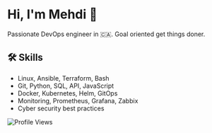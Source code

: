 <link rel="stylesheet" href="https://cdnjs.cloudflare.com/ajax/libs/font-awesome/6.0.0-beta3/css/all.min.css">

# Hi, I'm Mehdi 👋

Passionate DevOps engineer in 🇨🇦. Goal oriented get things doner.

## 🛠 Skills

- Linux, Ansible, Terraform, Bash
- Git, Python, SQL, API, JavaScript
- Docker, Kubernetes, Helm, GitOps
- Monitoring, Prometheus, Grafana, Zabbix
- Cyber security best practices

![Profile Views](https://komarev.com/ghpvc/?username=memor24&color=blue)
